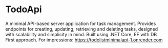 # TodoApi
A minimal API-based server application for task management. Provides endpoints for creating, updating, retrieving and deleting tasks, designed with scalability and simplicity in mind.
Built using .NET Core, EF with DB First approach.
For impressions: https://todolistminimalapi-1.onrender.com
